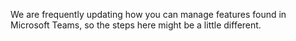 We are frequently updating how you can manage features found in Microsoft Teams, so the steps here might be a little different.